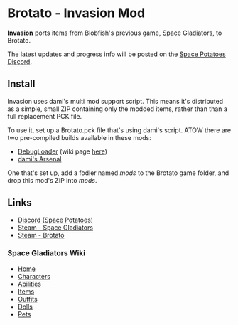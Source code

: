 # Brotato - Invasion Mod

**Invasion** ports items from Blobfish's previous game, Space Gladiators, to Brotato.

The latest updates and progress info will be posted on the [Space Potatoes Discord](https://discord.gg/j39jE6k).

## Install

Invasion uses dami's multi mod support script. This means it's distributed as a simple, small ZIP containing only the modded items, rather than than a full replacement PCK file.

To use it, set up a Brotato.pck file that's using dami's script. ATOW there are two pre-compiled builds available in these mods:

- [DebugLoader](https://github.com/ithinkandicode/Brotato-DebugLoader/releases) (wiki page [here](https://brotato.wiki.spellsandguns.com/Mod:DebugLoader))
- [dami's Arsenal](https://brotato.wiki.spellsandguns.com/Mod:Dami%27s_Arsenal)

One that's set up, add a fodler named *mods* to the Brotato game folder, and drop this mod's ZIP into *mods*.

## Links

- [Discord (Space Potatoes)](https://discord.gg/j39jE6k)
- [Steam - Space Gladiators](https://store.steampowered.com/app/1144910/Space_Gladiators/)
- [Steam - Brotato](https://store.steampowered.com/app/1942280/Brotato/)

### Space Gladiators Wiki

- [Home](https://space-gladiators.fandom.com/wiki/Space_Gladiators_Wiki)
- [Characters](https://space-gladiators.fandom.com/wiki/Characters)
- [Abilities](https://space-gladiators.fandom.com/wiki/Abilities)
- [Items](https://space-gladiators.fandom.com/wiki/Items)
- [Outfits](https://space-gladiators.fandom.com/wiki/Outfits)
- [Dolls](https://space-gladiators.fandom.com/wiki/Dolls)
- [Pets](https://space-gladiators.fandom.com/wiki/Pets)
